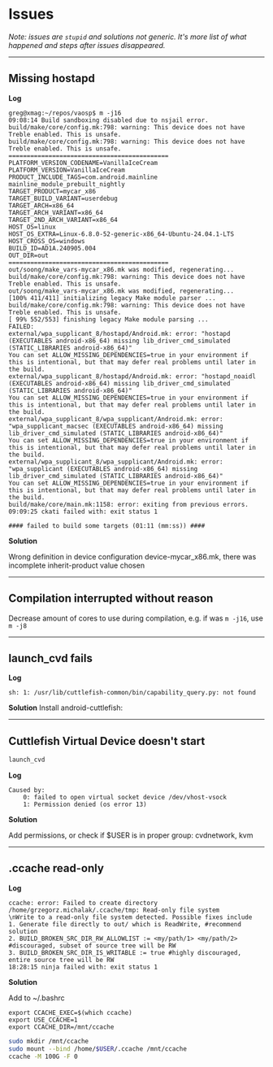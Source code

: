 # Issues

_Note: issues are `stupid` and solutions not generic. It's more list of what happened and steps after issues disappeared._


---
## Missing hostapd

**Log**
```
greg@xmag:~/repos/vaosp$ m -j16
09:08:14 Build sandboxing disabled due to nsjail error.
build/make/core/config.mk:798: warning: This device does not have Treble enabled. This is unsafe.
build/make/core/config.mk:798: warning: This device does not have Treble enabled. This is unsafe.
============================================
PLATFORM_VERSION_CODENAME=VanillaIceCream
PLATFORM_VERSION=VanillaIceCream
PRODUCT_INCLUDE_TAGS=com.android.mainline mainline_module_prebuilt_nightly
TARGET_PRODUCT=mycar_x86
TARGET_BUILD_VARIANT=userdebug
TARGET_ARCH=x86_64
TARGET_ARCH_VARIANT=x86_64
TARGET_2ND_ARCH_VARIANT=x86_64
HOST_OS=linux
HOST_OS_EXTRA=Linux-6.8.0-52-generic-x86_64-Ubuntu-24.04.1-LTS
HOST_CROSS_OS=windows
BUILD_ID=AD1A.240905.004
OUT_DIR=out
============================================
out/soong/make_vars-mycar_x86.mk was modified, regenerating...
build/make/core/config.mk:798: warning: This device does not have Treble enabled. This is unsafe.
out/soong/make_vars-mycar_x86.mk was modified, regenerating...
[100% 411/411] initializing legacy Make module parser ...
build/make/core/config.mk:798: warning: This device does not have Treble enabled. This is unsafe.
[ 99% 552/553] finishing legacy Make module parsing ...
FAILED: 
external/wpa_supplicant_8/hostapd/Android.mk: error: "hostapd (EXECUTABLES android-x86_64) missing lib_driver_cmd_simulated (STATIC_LIBRARIES android-x86_64)" 
You can set ALLOW_MISSING_DEPENDENCIES=true in your environment if this is intentional, but that may defer real problems until later in the build.
external/wpa_supplicant_8/hostapd/Android.mk: error: "hostapd_noaidl (EXECUTABLES android-x86_64) missing lib_driver_cmd_simulated (STATIC_LIBRARIES android-x86_64)" 
You can set ALLOW_MISSING_DEPENDENCIES=true in your environment if this is intentional, but that may defer real problems until later in the build.
external/wpa_supplicant_8/wpa_supplicant/Android.mk: error: "wpa_supplicant_macsec (EXECUTABLES android-x86_64) missing lib_driver_cmd_simulated (STATIC_LIBRARIES android-x86_64)" 
You can set ALLOW_MISSING_DEPENDENCIES=true in your environment if this is intentional, but that may defer real problems until later in the build.
external/wpa_supplicant_8/wpa_supplicant/Android.mk: error: "wpa_supplicant (EXECUTABLES android-x86_64) missing lib_driver_cmd_simulated (STATIC_LIBRARIES android-x86_64)" 
You can set ALLOW_MISSING_DEPENDENCIES=true in your environment if this is intentional, but that may defer real problems until later in the build.
build/make/core/main.mk:1158: error: exiting from previous errors.
09:09:25 ckati failed with: exit status 1

#### failed to build some targets (01:11 (mm:ss)) ####
```

**Solution**

Wrong definition in device configuration device-mycar_x86.mk, there was incomplete inherit-product value chosen


---
## Compilation interrupted without reason

Decrease amount of cores to use during compilation, e.g. if was `m -j16`, use `m -j8`


---
## launch_cvd fails

**Log**
```
sh: 1: /usr/lib/cuttlefish-common/bin/capability_query.py: not found
```

**Solution**
Install android-cuttlefish:


---
## Cuttlefish Virtual Device doesn't start

```bash
launch_cvd
```

**Log**
```
Caused by:
    0: failed to open virtual socket device /dev/vhost-vsock
    1: Permission denied (os error 13)
```

**Solution**

Add permissions, or check if $USER is in proper group: cvdnetwork, kvm


---
## .ccache read-only

**Log**
```
ccache: error: Failed to create directory /home/grzegorz.michalak/.ccache/tmp: Read-only file system
\nWrite to a read-only file system detected. Possible fixes include
1. Generate file directly to out/ which is ReadWrite, #recommend solution
2. BUILD_BROKEN_SRC_DIR_RW_ALLOWLIST := <my/path/1> <my/path/2> #discouraged, subset of source tree will be RW
3. BUILD_BROKEN_SRC_DIR_IS_WRITABLE := true #highly discouraged, entire source tree will be RW
18:28:15 ninja failed with: exit status 1
```

**Solution**

Add to ~/.bashrc
```
export CCACHE_EXEC=$(which ccache)
export USE_CCACHE=1
export CCACHE_DIR=/mnt/ccache
```

```bash
sudo mkdir /mnt/ccache
sudo mount --bind /home/$USER/.ccache /mnt/ccache
ccache -M 100G -F 0
```
